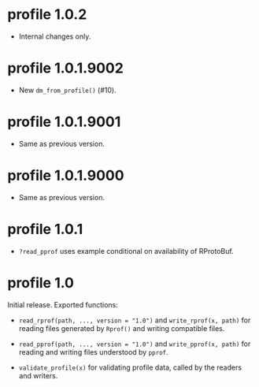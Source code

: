 # profile 1.0.2

- Internal changes only.


# profile 1.0.1.9002

- New `dm_from_profile()` (#10).


# profile 1.0.1.9001

- Same as previous version.


# profile 1.0.1.9000

- Same as previous version.


# profile 1.0.1

- `?read_pprof` uses example conditional on availability of RProtoBuf.

# profile 1.0

Initial release. Exported functions:

- `read_rprof(path, ..., version = "1.0")` and `write_rprof(x, path)` for reading files generated by `Rprof()` and writing compatible files.

- `read_pprof(path, ..., version = "1.0")` and `write_pprof(x, path)` for reading and writing files understood by `pprof`.

- `validate_profile(x)` for validating profile data, called by the readers and writers.
